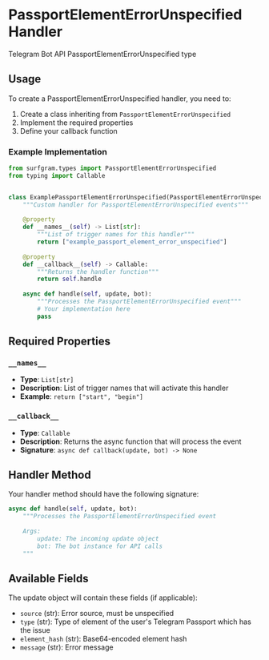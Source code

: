 # PassportElementErrorUnspecified Handler

Telegram Bot API PassportElementErrorUnspecified type

## Usage

To create a PassportElementErrorUnspecified handler, you need to:

1. Create a class inheriting from `PassportElementErrorUnspecified`
2. Implement the required properties
3. Define your callback function

### Example Implementation

```python
from surfgram.types import PassportElementErrorUnspecified
from typing import Callable


class ExamplePassportElementErrorUnspecified(PassportElementErrorUnspecified):
    """Custom handler for PassportElementErrorUnspecified events"""
    
    @property
    def __names__(self) -> List[str]:
        """List of trigger names for this handler"""
        return ["example_passport_element_error_unspecified"]
    
    @property
    def __callback__(self) -> Callable:
        """Returns the handler function"""
        return self.handle
    
    async def handle(self, update, bot):
        """Processes the PassportElementErrorUnspecified event"""
        # Your implementation here
        pass
```

## Required Properties

### `__names__`
- **Type**: `List[str]`
- **Description**: List of trigger names that will activate this handler
- **Example**: `return ["start", "begin"]`

### `__callback__`
- **Type**: `Callable`
- **Description**: Returns the async function that will process the event
- **Signature**: `async def callback(update, bot) -> None`

## Handler Method

Your handler method should have the following signature:

```python
async def handle(self, update, bot):
    """Processes the PassportElementErrorUnspecified event
    
    Args:
        update: The incoming update object
        bot: The bot instance for API calls
    """
```

## Available Fields

The update object will contain these fields (if applicable):

- `source` (str): Error source, must be unspecified
- `type` (str): Type of element of the user's Telegram Passport which has the issue
- `element_hash` (str): Base64-encoded element hash
- `message` (str): Error message
